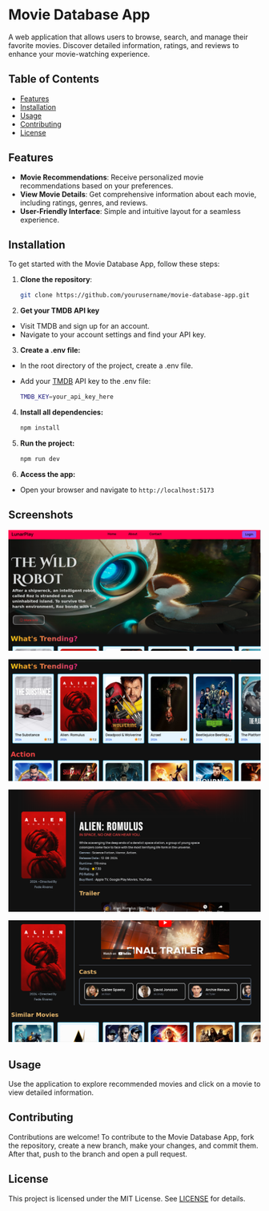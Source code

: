 # Movie Database App

A web application that allows users to browse, search, and manage their favorite movies. Discover detailed information, ratings, and reviews to enhance your movie-watching experience.

## Table of Contents

- [Features](#features)
- [Installation](#installation)
- [Usage](#usage)
- [Contributing](#contributing)
- [License](#license)

## Features

- **Movie Recommendations**: Receive personalized movie recommendations based on your preferences.
- **View Movie Details**: Get comprehensive information about each movie, including ratings, genres, and reviews.
- **User-Friendly Interface**: Simple and intuitive layout for a seamless experience.

## Installation

To get started with the Movie Database App, follow these steps:

1. **Clone the repository**:
   ```bash
   git clone https://github.com/yourusername/movie-database-app.git
   ```
2. **Get your TMDB API key**

- Visit TMDB and sign up for an account.
- Navigate to your account settings and find your API key.

3. **Create a .env file:**

- In the root directory of the project, create a .env file.
- Add your [TMDB](https://developer.themoviedb.org/docs/getting-started) API key to the .env file:

  ```bash
  TMDB_KEY=your_api_key_here
  ```

4. **Install all dependencies:**

   ```bash
   npm install
   ```

5. **Run the project:**

   ```bash
   npm run dev
   ```

6. **Access the app:**

- Open your browser and navigate to `http://localhost:5173`

## Screenshots

![Homepage](images/homepage1.png)

![Homepage](images/homepage2.png)

![Movie Details](images/details1.png)

![Movie Details](images/details2.png)

## Usage

Use the application to explore recommended movies and click on a movie to view detailed information.

## Contributing

Contributions are welcome! To contribute to the Movie Database App, fork the repository, create a new branch, make your changes, and commit them. After that, push to the branch and open a pull request.

## License

This project is licensed under the MIT License. See [LICENSE](LICENSE) for details.
